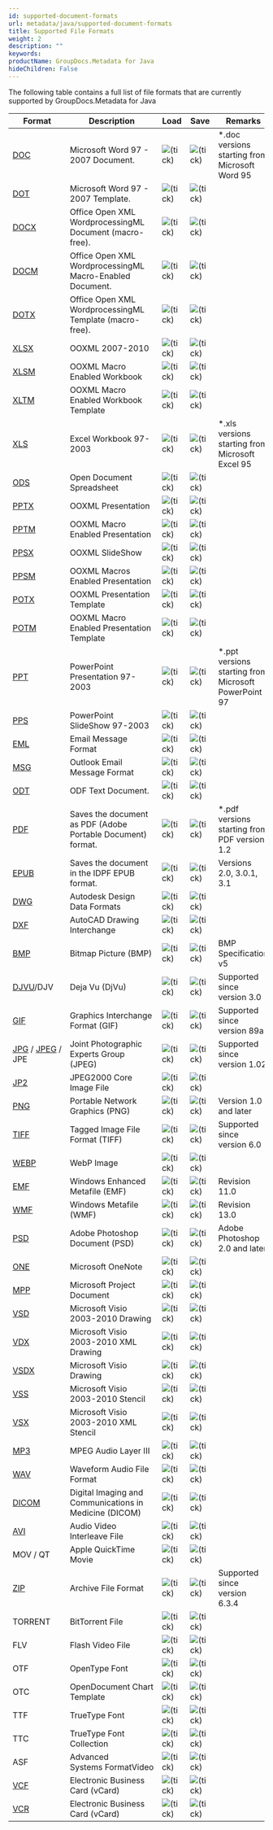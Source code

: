```yaml
---
id: supported-document-formats
url: metadata/java/supported-document-formats
title: Supported File Formats
weight: 2
description: ""
keywords: 
productName: GroupDocs.Metadata for Java
hideChildren: False
---
```

The following table contains a full list of file formats that are currently supported by GroupDocs.Metadata for Java

| Format | Description | Load | Save | Remarks |
| --- | --- | --- | --- | --- |
| [DOC](https://wiki.fileformat.com/word-processing/doc) | Microsoft Word 97 - 2007 Document. | ![(tick)](metadata/java/images/check.png) | ![(tick)](metadata/java/images/check.png) | \*.doc versions starting from Microsoft Word 95 |
| [DOT](https://wiki.fileformat.com/word-processing/dot/) | Microsoft Word 97 - 2007 Template. | ![(tick)](metadata/java/images/check.png) | ![(tick)](metadata/java/images/check.png) |   |
| [DOCX](https://wiki.fileformat.com/word-processing/docx/) | Office Open XML WordprocessingML Document (macro-free). | ![(tick)](metadata/java/images/check.png) | ![(tick)](metadata/java/images/check.png) |   |
| [DOCM](https://wiki.fileformat.com/word-processing/docm/) | Office Open XML WordprocessingML Macro-Enabled Document. | ![(tick)](metadata/java/images/check.png) | ![(tick)](metadata/java/images/check.png) |   |
| [DOTX](https://wiki.fileformat.com/word-processing/dotx/) | Office Open XML WordprocessingML Template (macro-free). | ![(tick)](metadata/java/images/check.png) | ![(tick)](metadata/java/images/check.png) |   |
| [XLSX](https://wiki.fileformat.com/spreadsheet/xlsx/) | OOXML 2007-2010 | ![(tick)](metadata/java/images/check.png) | ![(tick)](metadata/java/images/check.png) |   |
| [XLSM](https://wiki.fileformat.com/spreadsheet/xlsm/) | OOXML Macro Enabled Workbook | ![(tick)](metadata/java/images/check.png) | ![(tick)](metadata/java/images/check.png) |   |
| [XLTM](https://wiki.fileformat.com/spreadsheet/xltm/) | OOXML Macro Enabled Workbook Template | ![(tick)](metadata/java/images/check.png) | ![(tick)](metadata/java/images/check.png) |   |
| [XLS](https://wiki.fileformat.com/spreadsheet/xls/) | Excel Workbook 97-2003 | ![(tick)](metadata/java/images/check.png) | ![(tick)](metadata/java/images/check.png) | \*.xls versions starting from Microsoft Excel 95 |
| [ODS](https://wiki.fileformat.com/spreadsheet/ods/) | Open Document Spreadsheet | ![(tick)](metadata/java/images/check.png) | ![(tick)](metadata/java/images/check.png) |   |
| [PPTX](https://wiki.fileformat.com/presentation/pptx/) | OOXML Presentation | ![(tick)](metadata/java/images/check.png) | ![(tick)](metadata/java/images/check.png) |   |
| [PPTM](https://wiki.fileformat.com/presentation/pptm/) | OOXML Macro Enabled Presentation | ![(tick)](metadata/java/images/check.png) | ![(tick)](metadata/java/images/check.png) |   |
| [PPSX](https://wiki.fileformat.com/presentation/ppsx/) | OOXML SlideShow | ![(tick)](metadata/java/images/check.png) | ![(tick)](metadata/java/images/check.png) |   |
| [PPSM](https://wiki.fileformat.com/presentation/ppsm/) | OOXML Macros Enabled Presentation | ![(tick)](metadata/java/images/check.png) | ![(tick)](metadata/java/images/check.png) |   |
| [POTX](https://wiki.fileformat.com/presentation/potx/) | OOXML Presentation Template | ![(tick)](metadata/java/images/check.png) | ![(tick)](metadata/java/images/check.png) |   |
| [POTM](https://wiki.fileformat.com/presentation/potm/) | OOXML Macro Enabled Presentation Template | ![(tick)](metadata/java/images/check.png) | ![(tick)](metadata/java/images/check.png) |   |
| [PPT](https://wiki.fileformat.com/presentation/ppt/) | PowerPoint Presentation 97-2003 | ![(tick)](metadata/java/images/check.png) | ![(tick)](metadata/java/images/check.png) | \*.ppt versions starting from Microsoft PowerPoint 97 |
| [PPS](https://wiki.fileformat.com/presentation/pps/) | PowerPoint SlideShow 97-2003 | ![(tick)](metadata/java/images/check.png) | ![(tick)](metadata/java/images/check.png) |   |
| [EML](https://wiki.fileformat.com/email/eml/) | Email Message Format | ![(tick)](metadata/java/images/check.png) | ![(tick)](metadata/java/images/check.png) |   |
| [MSG](https://wiki.fileformat.com/email/msg/) | Outlook Email Message Format | ![(tick)](metadata/java/images/check.png) | ![(tick)](metadata/java/images/check.png) |   |
| [ODT](https://wiki.fileformat.com/word-processing/odt/) | ODF Text Document. | ![(tick)](metadata/java/images/check.png) | ![(tick)](metadata/java/images/check.png) |   |
| [PDF](https://wiki.fileformat.com/view/pdf/) | Saves the document as PDF (Adobe Portable Document) format. | ![(tick)](metadata/java/images/check.png) | ![(tick)](metadata/java/images/check.png) | \*.pdf versions starting from PDF version 1.2 |
| [EPUB](https://wiki.fileformat.com/ebook/epub/) | Saves the document in the IDPF EPUB format. | ![(tick)](metadata/java/images/check.png) | ![(tick)](metadata/java/images/check.png) | Versions 2.0, 3.0.1, 3.1 |
| [DWG](https://wiki.fileformat.com/cad/dwg/) | Autodesk Design Data Formats | ![(tick)](metadata/java/images/check.png) | ![(tick)](metadata/java/images/check.png) |   |
| [DXF](https://wiki.fileformat.com/cad/dxf/) | AutoCAD Drawing Interchange | ![(tick)](metadata/java/images/check.png) | ![(tick)](metadata/java/images/check.png) |   |
| [BMP](https://wiki.fileformat.com/image/bmp/) | Bitmap Picture (BMP) | ![(tick)](metadata/java/images/check.png) | ![(tick)](metadata/java/images/check.png) | BMP Specification v5 |
| [DJVU](https://wiki.fileformat.com/image/djvu/)/DJV | Deja Vu (DjVu) | ![(tick)](metadata/java/images/check.png) | ![(tick)](metadata/java/images/check.png) | Supported since version 3.0 |
| [GIF](https://wiki.fileformat.com/image/gif/) | Graphics Interchange Format (GIF) | ![(tick)](metadata/java/images/check.png) | ![(tick)](metadata/java/images/check.png) | Supported since version 89a |
| [JPG](https://wiki.fileformat.com/image/jpeg) / [JPEG](https://wiki.fileformat.com/image/jpeg) / JPE   | Joint Photographic Experts Group (JPEG) | ![(tick)](metadata/java/images/check.png) | ![(tick)](metadata/java/images/check.png) | Supported since version 1.02 |
| [JP2](https://wiki.fileformat.com/image/jp2/) | JPEG2000 Core Image File | ![(tick)](metadata/java/images/check.png) | ![(tick)](metadata/java/images/check.png) |   |
| [PNG](https://wiki.fileformat.com/image/png/) | Portable Network Graphics (PNG) | ![(tick)](metadata/java/images/check.png) | ![(tick)](metadata/java/images/check.png) | Version 1.0 and later  |
| [TIFF](https://wiki.fileformat.com/image/tiff/) | Tagged Image File Format (TIFF) | ![(tick)](metadata/java/images/check.png) | ![(tick)](metadata/java/images/check.png) | Supported since version 6.0 |
| [WEBP](https://wiki.fileformat.com/image/webp/) | WebP Image | ![(tick)](metadata/java/images/check.png) | ![(tick)](metadata/java/images/check.png) |   |
| [EMF](https://wiki.fileformat.com/image/emf/) | Windows Enhanced Metafile (EMF) | ![(tick)](metadata/java/images/check.png) | ![(tick)](metadata/java/images/check.png) | Revision 11.0 |
| [WMF](https://wiki.fileformat.com/image/wmf/) | Windows Metafile (WMF) | ![(tick)](metadata/java/images/check.png) | ![(tick)](metadata/java/images/check.png) | Revision 13.0 |
| [PSD](https://wiki.fileformat.com/image/psd/) | Adobe Photoshop Document (PSD) | ![(tick)](metadata/java/images/check.png) | ![(tick)](metadata/java/images/check.png) | Adobe Photoshop 2.0 and later |
| [ONE](https://wiki.fileformat.com/note-taking/one/) | Microsoft OneNote | ![(tick)](metadata/java/images/check.png) | ![(tick)](metadata/java/images/check.png) |   |
| [MPP](https://wiki.fileformat.com/project-management/mpp/) | Microsoft Project Document | ![(tick)](metadata/java/images/check.png) | ![(tick)](metadata/java/images/check.png) |   |
| [VSD](https://wiki.fileformat.com/image/vsd/) | Microsoft Visio 2003-2010 Drawing | ![(tick)](metadata/java/images/check.png) | ![(tick)](metadata/java/images/check.png) |   |
| [VDX](https://wiki.fileformat.com/image/vdx/) | Microsoft Visio 2003-2010 XML Drawing | ![(tick)](metadata/java/images/check.png) | ![(tick)](metadata/java/images/check.png) |   |
| [VSDX](https://wiki.fileformat.com/image/vsdx/) | Microsoft Visio Drawing | ![(tick)](metadata/java/images/check.png) | ![(tick)](metadata/java/images/check.png) |   |
| [VSS](https://wiki.fileformat.com/image/vss/) | Microsoft Visio 2003-2010 Stencil | ![(tick)](metadata/java/images/check.png) | ![(tick)](metadata/java/images/check.png) |   |
| [VSX](https://wiki.fileformat.com/image/vsx/) | Microsoft Visio 2003-2010 XML Stencil | ![(tick)](metadata/java/images/check.png) | ![(tick)](metadata/java/images/check.png) |   |
| [MP3](https://wiki.fileformat.com/audio/mp3/) | MPEG Audio Layer III | ![(tick)](metadata/java/images/check.png) | ![(tick)](metadata/java/images/check.png) |   |
| [WAV](https://wiki.fileformat.com/audio/wav/) | Waveform Audio File Format | ![(tick)](metadata/java/images/check.png) | ![(tick)](metadata/java/images/check.png) |   |
| [DICOM](https://wiki.fileformat.com/image/dcm/) | Digital Imaging and Communications in Medicine (DICOM) | ![(tick)](metadata/java/images/check.png) | ![(tick)](metadata/java/images/check.png) |   |
| [AVI](https://wiki.fileformat.com/video/avi/) | Audio Video Interleave File | ![(tick)](metadata/java/images/check.png) | ![(tick)](metadata/java/images/check.png) |   |
| MOV / QT | Apple QuickTime Movie | ![(tick)](metadata/java/images/check.png) | ![(tick)](metadata/java/images/check.png) |   |
| [ZIP](https://wiki.fileformat.com/compression/zip/) | Archive File Format | ![(tick)](metadata/java/images/check.png) | ![(tick)](metadata/java/images/check.png) | Supported since version 6.3.4 |
| TORRENT | BitTorrent File | ![(tick)](metadata/java/images/check.png) | ![(tick)](metadata/java/images/check.png) |   |
| FLV | Flash Video File | ![(tick)](metadata/java/images/check.png) | ![(tick)](metadata/java/images/check.png) |   |
| OTF | OpenType Font | ![(tick)](metadata/java/images/check.png) | ![(tick)](metadata/java/images/check.png) |   |
| OTC | OpenDocument Chart Template | ![(tick)](metadata/java/images/check.png) | ![(tick)](metadata/java/images/check.png) |   |
| TTF | TrueType Font | ![(tick)](metadata/java/images/check.png) | ![(tick)](metadata/java/images/check.png) |   |
| TTC | TrueType Font Collection | ![(tick)](metadata/java/images/check.png) | ![(tick)](metadata/java/images/check.png) |   |
| ASF | Advanced Systems FormatVideo | ![(tick)](metadata/java/images/check.png) | ![(tick)](metadata/java/images/check.png) |   |
| [VCF](https://wiki.fileformat.com/email/vcf/) | Electronic Business Card (vCard) | ![(tick)](metadata/java/images/check.png) | ![(tick)](metadata/java/images/check.png) |   |
| [VCR](https://wiki.fileformat.com/email/vcf/) | Electronic Business Card (vCard) | ![(tick)](metadata/java/images/check.png) | ![(tick)](metadata/java/images/check.png) |   |
